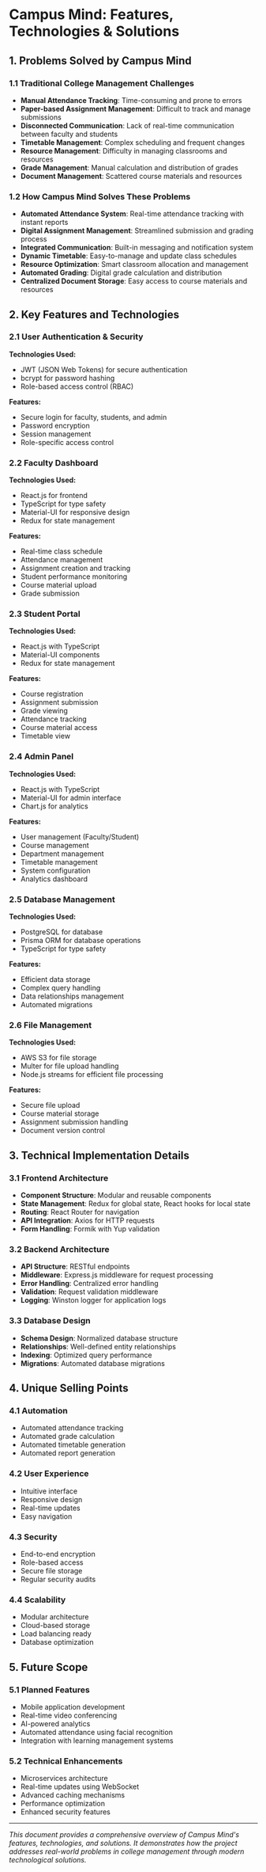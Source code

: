 # Campus Mind: Features, Technologies & Solutions

## 1. Problems Solved by Campus Mind

### 1.1 Traditional College Management Challenges
- **Manual Attendance Tracking**: Time-consuming and prone to errors
- **Paper-based Assignment Management**: Difficult to track and manage submissions
- **Disconnected Communication**: Lack of real-time communication between faculty and students
- **Timetable Management**: Complex scheduling and frequent changes
- **Resource Management**: Difficulty in managing classrooms and resources
- **Grade Management**: Manual calculation and distribution of grades
- **Document Management**: Scattered course materials and resources

### 1.2 How Campus Mind Solves These Problems
- **Automated Attendance System**: Real-time attendance tracking with instant reports
- **Digital Assignment Management**: Streamlined submission and grading process
- **Integrated Communication**: Built-in messaging and notification system
- **Dynamic Timetable**: Easy-to-manage and update class schedules
- **Resource Optimization**: Smart classroom allocation and management
- **Automated Grading**: Digital grade calculation and distribution
- **Centralized Document Storage**: Easy access to course materials and resources

## 2. Key Features and Technologies

### 2.1 User Authentication & Security
**Technologies Used:**
- JWT (JSON Web Tokens) for secure authentication
- bcrypt for password hashing
- Role-based access control (RBAC)

**Features:**
- Secure login for faculty, students, and admin
- Password encryption
- Session management
- Role-specific access control

### 2.2 Faculty Dashboard
**Technologies Used:**
- React.js for frontend
- TypeScript for type safety
- Material-UI for responsive design
- Redux for state management

**Features:**
- Real-time class schedule
- Attendance management
- Assignment creation and tracking
- Student performance monitoring
- Course material upload
- Grade submission

### 2.3 Student Portal
**Technologies Used:**
- React.js with TypeScript
- Material-UI components
- Redux for state management

**Features:**
- Course registration
- Assignment submission
- Grade viewing
- Attendance tracking
- Course material access
- Timetable view

### 2.4 Admin Panel
**Technologies Used:**
- React.js with TypeScript
- Material-UI for admin interface
- Chart.js for analytics

**Features:**
- User management (Faculty/Student)
- Course management
- Department management
- Timetable management
- System configuration
- Analytics dashboard

### 2.5 Database Management
**Technologies Used:**
- PostgreSQL for database
- Prisma ORM for database operations
- TypeScript for type safety

**Features:**
- Efficient data storage
- Complex query handling
- Data relationships management
- Automated migrations

### 2.6 File Management
**Technologies Used:**
- AWS S3 for file storage
- Multer for file upload handling
- Node.js streams for efficient file processing

**Features:**
- Secure file upload
- Course material storage
- Assignment submission handling
- Document version control

## 3. Technical Implementation Details

### 3.1 Frontend Architecture
- **Component Structure**: Modular and reusable components
- **State Management**: Redux for global state, React hooks for local state
- **Routing**: React Router for navigation
- **API Integration**: Axios for HTTP requests
- **Form Handling**: Formik with Yup validation

### 3.2 Backend Architecture
- **API Structure**: RESTful endpoints
- **Middleware**: Express.js middleware for request processing
- **Error Handling**: Centralized error handling
- **Validation**: Request validation middleware
- **Logging**: Winston logger for application logs

### 3.3 Database Design
- **Schema Design**: Normalized database structure
- **Relationships**: Well-defined entity relationships
- **Indexing**: Optimized query performance
- **Migrations**: Automated database migrations

## 4. Unique Selling Points

### 4.1 Automation
- Automated attendance tracking
- Automated grade calculation
- Automated timetable generation
- Automated report generation

### 4.2 User Experience
- Intuitive interface
- Responsive design
- Real-time updates
- Easy navigation

### 4.3 Security
- End-to-end encryption
- Role-based access
- Secure file storage
- Regular security audits

### 4.4 Scalability
- Modular architecture
- Cloud-based storage
- Load balancing ready
- Database optimization

## 5. Future Scope

### 5.1 Planned Features
- Mobile application development
- Real-time video conferencing
- AI-powered analytics
- Automated attendance using facial recognition
- Integration with learning management systems

### 5.2 Technical Enhancements
- Microservices architecture
- Real-time updates using WebSocket
- Advanced caching mechanisms
- Performance optimization
- Enhanced security features

---
*This document provides a comprehensive overview of Campus Mind's features, technologies, and solutions. It demonstrates how the project addresses real-world problems in college management through modern technological solutions.* 